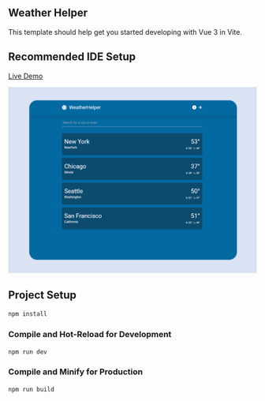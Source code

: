 ## Weather Helper

This template should help get you started developing with Vue 3 in Vite.

## Recommended IDE Setup

[Live Demo](https://cl-weatherhelper.netlify.app/)

![preview img](./public/weatherhelper-preview.png)

## Project Setup

```sh
npm install
```

### Compile and Hot-Reload for Development

```sh
npm run dev
```

### Compile and Minify for Production

```sh
npm run build
```
